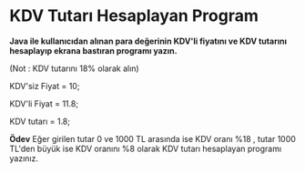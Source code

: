 # KDV Tutarı Hesaplayan Program

**Java ile kullanıcıdan alınan para değerinin KDV'li fiyatını ve KDV tutarını hesaplayıp ekrana bastıran programı yazın.**

(Not : KDV tutarını 18% olarak alın)

KDV'siz Fiyat = 10;

KDV'li Fiyat = 11.8;

KDV tutarı = 1.8;

**Ödev**
Eğer girilen tutar 0 ve 1000 TL arasında ise KDV oranı %18 , tutar 1000 TL'den büyük ise KDV oranını %8 olarak KDV tutarı hesaplayan programı yazınız.